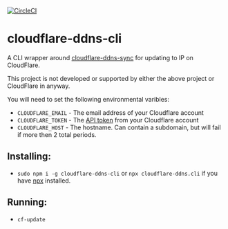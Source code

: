 [![CircleCI](https://circleci.com/gh/drazisil/cloudflare-ddns-cli.svg?style=shield)](https://circleci.com/gh/drazisil/cloudflare-ddns-cli)

# cloudflare-ddns-cli

A CLI wrapper around [cloudflare-ddns-sync](https://www.npmjs.com/package/cloudflare-ddns-sync) for updating to IP on CloudFlare.

This project is not developed or supported by either the above project or CloudFlare in anyway.

You will need to set the following environmental varibles:

- `CLOUDFLARE_EMAIL` - The email address of your Cloudflare account
- `CLOUDFLARE_TOKEN` - The [API token](https://dash.cloudflare.com/profile) from your Cloudflare account
- `CLOUDFLARE_HOST` - The hostname. Can contain a subdomain, but will fail if more then 2 total periods.

## Installing:

- `sudo npm i -g cloudflare-ddns-cli` or `npx cloudflare-ddns.cli` if you have [npx](https://www.npmjs.com/package/npx) installed.

## Running:

- `cf-update`
